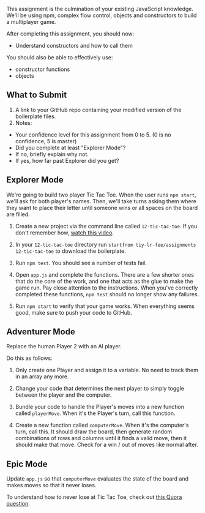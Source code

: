 This assignment is the culmination of your existing JavaScript knowledge. We'll be using npm, complex flow control, objects and constructors to build a multiplayer game.

After completing this assignment, you should now:
* Understand constructors and how to call them

You should also be able to effectively use:
* constructor functions
* objects


## What to Submit
1. A link to your GitHub repo containing your modified version of the boilerplate files.
2. Notes:
  * Your confidence level for this assignment from 0 to 5. (0 is no confidence, 5 is master)
  * Did you complete at least "Explorer Mode"?
  * If no, briefly explain why not.
  * If yes, how far past Explorer did you get?

## Explorer Mode

We're going to build two player Tic Tac Toe. When the user runs `npm start`, we'll ask for both player's names. Then, we'll take turns asking them where they want to place their letter until someone wins or all spaces on the board are filled.

1. Create a new project via the command line called `12-tic-tac-toe`. If you don't remember how, [watch this video](https://www.youtube.com/watch?v=kyEuodzR-yE).

2. In your `12-tic-tac-toe` directory run `startfrom tiy-lr-fee/assignments 12-tic-tac-toe` to download the boilerplate.

3. Run `npm test`. You should see a number of tests fail.

4. Open `app.js` and complete the functions. There are a few shorter ones that do the core of the work, and one that acts as the glue to make the game run. Pay close attention to the instructions. When you've correctly completed these functions, `npm test` should no longer show any failures.

4. Run `npm start` to verify that your game works. When everything seems good, make sure to push your code to GitHub.

## Adventurer Mode

Replace the human Player 2 with an AI player.

Do this as follows:

1. Only create one Player and assign it to a variable. No need to track them in an array any more.

2. Change your code that determines the next player to simply toggle between the player and the computer.

3. Bundle your code to handle the Player's moves into a new function called `playerMove`. When it's the Player's turn, call this function.

4. Create a new function called `computerMove`. When it's the computer's turn, call this. It should draw the board, then generate random combinations of rows and columns until it finds a valid move, then it should make that move. Check for a win / out of moves like normal after.

## Epic Mode

Update `app.js` so that `computerMove` evaluates the state of the board and makes moves so that it never loses.

To understand how to never lose at Tic Tac Toe, check out [this Quora question](https://www.quora.com/Is-there-a-way-to-never-lose-at-Tic-Tac-Toe).
